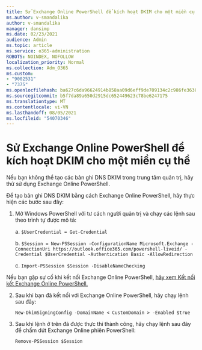 ```yaml
---
title: Sử Exchange Online PowerShell để kích hoạt DKIM cho một miền cụ thể
ms.author: v-smandalika
author: v-smandalika
manager: dansimp
ms.date: 02/23/2021
audience: Admin
ms.topic: article
ms.service: o365-administration
ROBOTS: NOINDEX, NOFOLLOW
localization_priority: Normal
ms.collection: Adm_O365
ms.custom:
- "9002531"
- "7375"
ms.openlocfilehash: ba627c6da96624914b858aa09d6eff9de709134c2c986fe363845c5ab2b66434
ms.sourcegitcommit: b5f7da89a650d2915dc652449623c78be6247175
ms.translationtype: MT
ms.contentlocale: vi-VN
ms.lasthandoff: 08/05/2021
ms.locfileid: "54070346"
---
```

# <a name="use-exchange-online-powershell-to-enable-dkim-for-a-specific-domain"></a>Sử Exchange Online PowerShell để kích hoạt DKIM cho một miền cụ thể

Nếu bạn không thể tạo các bản ghi DNS DKIM trong trung tâm quản trị, hãy thử sử dụng Exchange Online PowerShell. 

Để tạo bản ghi DNS DKIM bằng cách Exchange Online PowerShell, hãy thực hiện các bước sau đây:

1. Mở Windows PowerShell với tư cách người quản trị và chạy các lệnh sau theo trình tự được mô tả:

    a. `$UserCredential = Get-Credential`

    b. `$Session = New-PSSession -ConfigurationName Microsoft.Exchange -ConnectionUri https://outlook.office365.com/powershell-liveid/ -Credential $UserCredential -Authentication Basic -AllowRedirection`

    c. `Import-PSSession $Session -DisableNameChecking`
    
Nếu bạn gặp sự cố khi kết nối Exchange Online PowerShell, [hãy xem Kết nối kết Exchange Online PowerShell.](https://docs.microsoft.com/powershell/exchange/connect-to-exchange-online-powershell)

2. Sau khi bạn đã kết nối với Exchange Online PowerShell, hãy chạy lệnh sau đây:

    `New-DkimSigningConfig -DomainName < CustomDomain > -Enabled $true`

3. Sau khi lệnh ở trên đã được thực thi thành công, hãy chạy lệnh sau đây để chấm dứt Exchange Online phiên PowerShell:

    `Remove-PSSession $Session` 



